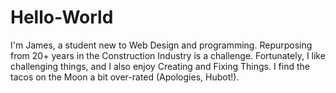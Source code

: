 # Hello-World

I'm James, a student new to Web Design and programming. Repurposing from 20+ years in the Construction Industry is a challenge. Fortunately, I like challenging things, and I also enjoy Creating and Fixing Things. I find the tacos on the Moon a bit over-rated (Apologies, Hubot!).
